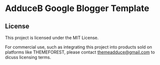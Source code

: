 # AdduceB Google Blogger Template
## License
This project is licensed under the MIT License. 

For commercial use, such as integrating this project into products sold on platforms like THEMEFOREST, please contact themeadduce@gmail.com to dicuss licensing terms.
